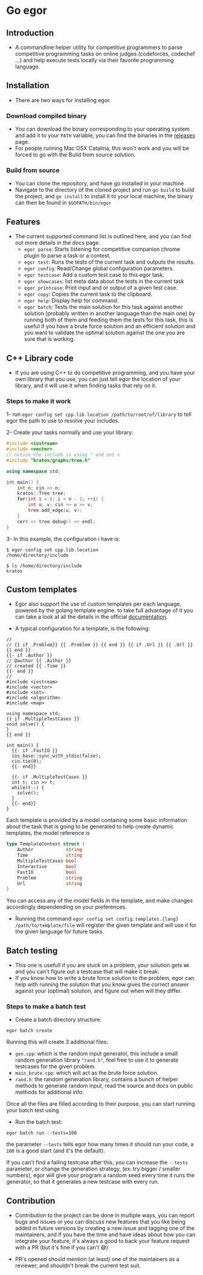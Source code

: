 # Go egor

## Introduction

- A commandline helper utility for competitive programmers to parse competitive programming tasks on online judges (codeforces, codechef ...)
and help execute tests locally via their favorite programming language.

## Installation

- There are two ways for installing egor.

### Download compiled binary
- You can download the binary corresponding to your operating system and add it to your `PATH` variable, you can find the binaries in the [releases](https://github.com/chermehdi/go-egor/releases) page.
- For people running Mac OSX Catalina, this won't work and you will be forced to go with the Build from source solution.

### Build from source
- You can clone the repository, and have go installed in your machine
- Navigate to the directory of the cloned project and run `go build` to build the project, and `go install` to install it to your local machine, the binary can then be found in `$GOPATH/bin/egor`

## Features

- The current supported command list is outlined here, and you can find out more details in the docs page.
    - `egor parse`: Starts listening for competitive companion chrome plugin to parse a task or a contest.
    - `egor test`: Runs the tests of the current task and outputs the results.
    - `egor config`: Read/Change global configuration parameters.
    - `egor testcase`: Add a custom test case to this egor task.
    - `egor showcases`: list meta data about the tests in the current task 
    - `egor printcase`: Print input and or output of a given test case.
    - `egor copy`: Copies the current task to the clipboard.
    - `egor help`: Display help for command.
    - `egor batch`: Tests the main solution for this task against another solution (probably written in another language than the main one)
    by running both of them and feeding them the tests for this task, this is useful if you have a brute force solution and an efficient solution
    and you want to validate the optimal solution against the one you are sure that is working.
    
## C++ Library code
- If you are using C++ to do competitive programming, and you have your own library that you use,
you can just tell egor the location of your library, and it will use it when finding tasks that rely on it.

### Steps to make it work
1- run `egor config set cpp.lib.location /path/to/root/of/library` to tell egor the path to use to resolve your includes.

2- Create your tasks normally and use your library:

```cpp
#include <iostream>
#include <vector>
// notice the include is using " and not <
#include "kratos/graphs/tree.h"

using namespace std;

int main() {
    int n; cin >> n;
    kratos::Tree tree;
    for(int i = 0; i < n - 1; ++i) {
        int u, v; cin >> u >> v;
        tree.add_edge(u, v):
    } 
    cerr << tree.debug() << endl;
}
```

3- In this example, the configuration i have is:
```
$ egor config set cpp.lib.location
/home/directory/include

$ ls /home/directory/include
kratos
``` 

## Custom templates

- Egor also support the use of custom templates per each language, powered by the golang template engine. to take full advantage of it you can
take a look at all the details in the official [documentation](https://golang.org/pkg/text/template/).

- A typical configuration for a template, is the following: 
```
//
// {{ if .Problem}} {{ .Problem }} {{ end }} {{ if .Url }} {{ .Url }} {{ end }}
{{- if .Author }}
// @author {{ .Author }}
// created {{ .Time }}
{{- end }}
// 
#include <iostream>
#include <vector>
#include <set>
#include <algorithm>
#include <map>

using namespace std;
{{ if .MultipleTestCases }}
void solve() {
}
{{ end }}

int main() {
  {{- if .FastIO }}
  ios_base::sync_with_stdio(false);
  cin.tie(0);
  {{- end}}

  {{- if .MultipleTestCases }}
  int t; cin >> t;
  while(t--) {
    solve();
  }
  {{- end}}
}
```
Each template is provided by a model containing some basic information about the task that is going to be generated
to help create dynamic templates, the model reference is
```go
type TemplateContext struct {
	Author            string
	Time              string
	MultipleTestCases bool
	Interactive       bool
	FastIO            bool
	Problem           string
	Url               string
}
```
You can access any of the model fields in the template, and make changes accordingly dependending on your preferences.
- Running the command `egor config set config.templates.{lang} /path/to/template/file` will register the given template and will use it for the given language for future tasks.

## Batch testing

- This one is usefull if you are stuck on a problem, your solution gets `WA` and
you can't figure out a testcase that will make it break.
- If you know how to write a brute force solution to the problem, egor can help
  with running the solution that you know gives the correct answer against
  your (optimal) solution, and figure out when will they differ.

### Steps to make a batch test
- Create a batch directory structure: 

```
egor batch create 
```

Running this will create 3 additional files: 

- `gen.cpp`: which is the random input generator, this include a small random
  generation library `"rand.h"`, feel free to use it to generate testcases for
  the given problem.
- `main_brute.cpp`: which will act as the brute force solution.
- `rand.h`: the random generation library, contains a bunch of helper methods
  to generate random input, read the source and docs on public methods for
  additional info.

Once all the files are filled according to their purpose, you can start running
your batch test using

- Run the batch test:

```
egor batch run --tests=100
```

the parameter `--tests` tells egor how many times it should run your code,
a `100` is a good start (and it's the default).

If you can't find a failing testcase after this, you can increase the
`--tests` parameter, or change the generation strategy, (ex: try bigger
/ smaller numbers), egor will give your program a random seed every time it runs
the generator, so that it generates a new testcase with every run.

## Contribution

- Contribution to the project can be done in multiple ways, you can report bugs and issues or you can discuss new features that you like being added in future versions by creating a new issue
and tagging one of the maintainers, and if you have the time and have ideas about how you can integrate your feature, it's always a good to back your feature request with a PR (but it's fine if you can't 😅)

- PR's opened should mention (at least) one of the maintainers as a reviewer, and shouldn't break the current test suit.
